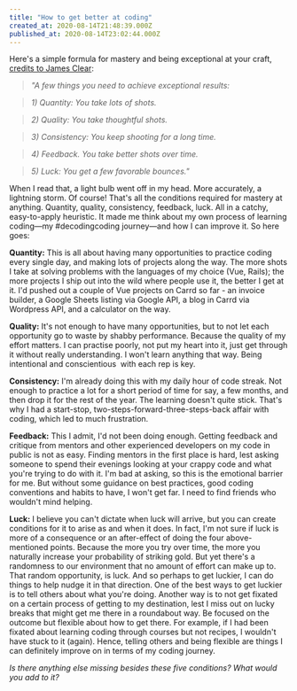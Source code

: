 ```yaml
---
title: "How to get better at coding"
created_at: 2020-08-14T21:48:39.000Z
published_at: 2020-08-14T23:02:44.000Z
---
```

Here's a simple formula for mastery and being exceptional at your craft, [credits to James Clear](https://jamesclear.com/3-2-1/august-13-2020):

  

> _"A few things you need to achieve exceptional results:_

> _1) Quantity: You take lots of shots._

> _2) Quality: You take thoughtful shots._

> _3) Consistency: You keep shooting for a long time._

> _4) Feedback. You take better shots over time._

> _5) Luck: You get a few favorable bounces."_

  

When I read that, a light bulb went off in my head. More accurately, a lightning storm. Of course! That's all the conditions required for mastery at anything. Quantity, quality, consistency, feedback, luck. All in a catchy, easy-to-apply heuristic. It made me think about my own process of learning coding—my #decodingcoding journey—and how I can improve it. So here goes:

  

**Quantity:** This is all about having many opportunities to practice coding every single day, and making lots of projects along the way. The more shots I take at solving problems with the languages of my choice (Vue, Rails); the more projects I ship out into the wild where people use it, the better I get at it. I'd pushed out a couple of Vue projects on Carrd so far - an invoice builder, a Google Sheets listing via Google API, a blog in Carrd via Wordpress API, and a calculator on the way. 

**Quality:** It's not enough to have many opportunities, but to not let each opportunity go to waste by shabby performance. Because the quality of my effort matters. I can practise poorly, not put my heart into it, just get through it without really understanding. I won't learn anything that way. Being intentional and conscientious  with each rep is key.

**Consistency:** I'm already doing this with my daily hour of code streak. Not enough to practice a lot for a short period of time for say, a few months, and then drop it for the rest of the year. The learning doesn't quite stick. That's why I had a start-stop, two-steps-forward-three-steps-back affair with coding, which led to much frustration. 

**Feedback:** This I admit, I'd not been doing enough. Getting feedback and critique from mentors and other experienced developers on my code in public is not as easy. Finding mentors in the first place is hard, lest asking someone to spend their evenings looking at your crappy code and what you're trying to do with it. I'm bad at asking, so this is the emotional barrier for me. But without some guidance on best practices, good coding conventions and habits to have, I won't get far. I need to find friends who wouldn't mind helping.

**Luck:** I believe you can't dictate when luck will arrive, but you can create conditions for it to arise as and when it does. In fact, I'm not sure if luck is more of a consequence or an after-effect of doing the four above-mentioned points. Because the more you try over time, the more you naturally increase your probability of striking gold. But yet there's a randomness to our environment that no amount of effort can make up to. That random opportunity, is luck. And so perhaps to get luckier, I can do things to help nudge it in that direction. One of the best ways to get luckier is to tell others about what you're doing. Another way is to not get fixated on a certain process of getting to my destination, lest I miss out on lucky breaks that might get me there in a roundabout way. Be focused on the outcome but flexible about how to get there. For example, if I had been fixated about learning coding through courses but not recipes, I wouldn't have stuck to it (again). Hence, telling others and being flexible are things I can definitely improve on in terms of my coding journey. 

  

_Is there anything else missing besides these five conditions? What would you add to it?_
